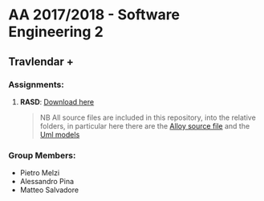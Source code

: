 # AA	2017/2018 - Software Engineering 2
## Travlendar +
### Assignments:
1. **RASD**: [Download here](https://github.com/JustSalva/MelziPinaSalvadore/blob/master/DeliveryFolder/RASD1.pdf "RASD")
    >NB All source files are included in this repository, into the relative folders, in particular here there are the [Alloy source file](https://github.com/JustSalva/MelziPinaSalvadore/tree/master/RASD/4-FormalAnalysisUsingAlloy/Travlendar%2B.als "Alloy source file") and the [Uml models](https://github.com/JustSalva/MelziPinaSalvadore/tree/master/RASD/images "Uml models")

### Group Members:
- Pietro Melzi
- Alessandro Pina
- Matteo Salvadore

